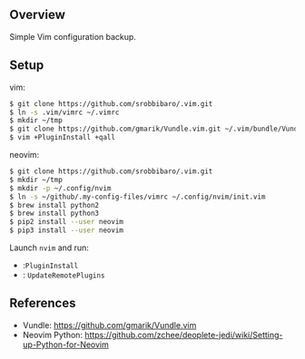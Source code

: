 Overview
--------

Simple Vim configuration backup.

Setup
----

vim:

```bash
$ git clone https://github.com/srobbibaro/.vim.git
$ ln -s .vim/vimrc ~/.vimrc
$ mkdir ~/tmp
$ git clone https://github.com/gmarik/Vundle.vim.git ~/.vim/bundle/Vundle.vim
$ vim +PluginInstall +qall
```

neovim:

```bash
$ git clone https://github.com/srobbibaro/.vim.git
$ mkdir ~/tmp
$ mkdir -p ~/.config/nvim
$ ln -s ~/github/.my-config-files/vimrc ~/.config/nvim/init.vim
$ brew install python2
$ brew install python3
$ pip2 install --user neovim
$ pip3 install --user neovim
```

Launch `nvim` and run:
* :`PluginInstall`
* : `UpdateRemotePlugins`

References
----------

* Vundle: https://github.com/gmarik/Vundle.vim
* Neovim Python: https://github.com/zchee/deoplete-jedi/wiki/Setting-up-Python-for-Neovim
